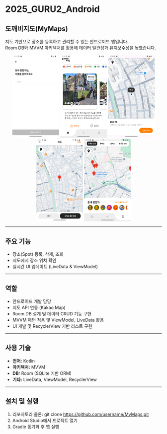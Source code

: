 # 2025_GURU2_Android
## 도깨비지도(MyMaps)

지도 기반으로 장소를 등록하고 관리할 수 있는 안드로이드 앱입니다.  
Room DB와 MVVM 아키텍처를 활용해 데이터 일관성과 유지보수성을 높였습니다.

<p align="center">
  <img src="screenshot/screenshot1.png" width="150"/>
  <img src="screenshot/screenshot4.png" width="150"/>
  <img src="screenshot/screenshot2.png" width="150"/>
  <img src="screenshot/screenshot3.png" width="150"/>
  <img src="screenshot/screenshot5.png" width="150"/>
</p>


---

## 주요 기능

- 장소(Spot) 등록, 삭제, 조회
- 지도에서 장소 위치 확인
- 실시간 UI 업데이트 (LiveData & ViewModel)

---

## 역할
- 안드로이드 개발 담당
- 지도 API 연동 (Kakao Map)
- Room DB 설계 및 데이터 CRUD 기능 구현
- MVVM 패턴 적용 및 ViewModel, LiveData 활용
- UI 개발 및 RecyclerView 기반 리스트 구현

---

## 사용 기술

- **언어:** Kotlin  
- **아키텍처:** MVVM  
- **DB:** Room (SQLite 기반 ORM)  
- **기타:** LiveData, ViewModel, RecyclerView  

---

## 설치 및 실행

1. 리포지토리 클론:
git clone https://github.com/username/MyMaps.git
2. Android Studio에서 프로젝트 열기
3. Gradle 동기화 후 앱 실행
